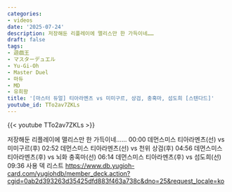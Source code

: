 ```yaml
---
categories:
- videos
date: '2025-07-24'
description: 저장해둔 리플레이에 맬리스만 한 가득이네……
draft: false
tags:
- 遊戯王
- マスターデュエル
- Yu-Gi-Oh
- Master Duel
- 마듀
- MD
- 유희왕
title: '[마스터 듀얼] 티아라멘츠 vs 미미구르, 상검, 충혹마, 섬도희 [스텐다드]'
youtube_id: TTo2av7ZKLs
---
```



{{< youtube TTo2av7ZKLs >}}

저장해둔 리플레이에 맬리스만 한 가득이네……
00:00 데먼스미스 티아라멘츠(선) vs 미미구르(후)
02:52 데먼스미스 티아라멘츠(선) vs 천위 상검(후)
04:56 데먼스미스 티아라멘츠(후) vs 뇌화 충혹마(선)
06:14 데먼스미스 티아라멘츠(후) vs 섬도희(선)
09:36 사용 덱 리스트
https://www.db.yugioh-card.com/yugiohdb/member_deck.action?cgid=0ab2d393263d35425dfd883f463a738c&dno=25&request_locale=ko